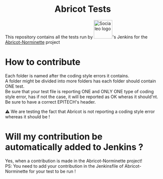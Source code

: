<div id="header" align="center">
  <h1>
    Abricot Tests
  </h1>
</div>
This repository contains all the tests run by <a href="https://socialeo.net"><img src="https://socialeo.net/new-logo-light.png" alt="Socialeo logo" width="60px"></a>'s Jenkins for the <a href="https://github.com/Just1truc/Abricot-Norminette">Abricot-Norminette</a> project<br />

# How to contribute

Each folder is named after the coding style errors it contains.<br />
A folder might be divided into more folders has each folder should contain ONE test.<br />
Be sure that your test file is reporting ONE and ONLY ONE type of coding style error, has if not the case, it will be reported as OK wheras it should'nt. Be sure to have a correct EPITECH's header.

⚠️ We are testing the fact that Abricot is not reporting a coding style error whereas it should be !


# Will my contribution be automatically added to Jenkins ?

Yes, when a contribution is made in the Abricot-Norminette project! <br />
PS: You need to add your contribution in the Jenkinsfile of Abricot-Norminette for your test to be run !
